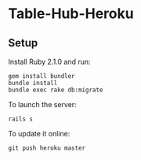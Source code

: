 Table-Hub-Heroku
================

Setup
-----
Install Ruby 2.1.0 and run:

    gem install bundler
    bundle install
    bundle exec rake db:migrate

To launch the server:

    rails s

To update it online:

    git push heroku master